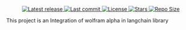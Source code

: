<div align="center"><p>
    <a href="https://github.com/Zulqarnain-cc34/Wolframalpha_Langchain/releases/latest">
      <img alt="Latest release" src="https://img.shields.io/github/v/release/Zulqarnain-cc34/Wolframalpha_Langchain?style=for-the-badge&logo=starship&color=C9CBFF&logoColor=D9E0EE&labelColor=302D41&include_prerelease&sort=semver" />
    </a>
    <a href="https://github.com/Zulqarnain-cc34/Wolframalpha_Langchain/pulse">
      <img alt="Last commit" src="https://img.shields.io/github/last-commit/Zulqarnain-cc34/Wolframalpha_Langchain?style=for-the-badge&logo=starship&color=8bd5ca&logoColor=D9E0EE&labelColor=302D41"/>
    </a>
    <a href="https://github.com/Zulqarnain-cc34/Wolframalpha_Langchain/blob/main/LICENSE">
      <img alt="License" src="https://img.shields.io/github/license/Zulqarnain-cc34/Wolframalpha_Langchain?style=for-the-badge&logo=starship&color=ee999f&logoColor=D9E0EE&labelColor=302D41" />
    </a>
    <a href="https://github.com/Zulqarnain-cc34/Wolframalpha_Langchain/stargazers">
      <img alt="Stars" src="https://img.shields.io/github/stars/Zulqarnain-cc34/Wolframalpha_Langchain?style=for-the-badge&logo=starship&color=c69ff5&logoColor=D9E0EE&labelColor=302D41" />
    </a>
    <a href="https://github.com/Zulqarnain-cc34/Wolframalpha_Langchain">
      <img alt="Repo Size" src="https://img.shields.io/github/repo-size/Zulqarnain-cc34/Wolframalpha_Langchain?color=%23DDB6F2&label=SIZE&logo=codesandbox&style=for-the-badge&logoColor=D9E0EE&labelColor=302D41" />
    </a>
</div>

This project is an Integration of wolfram alpha in langchain library
